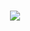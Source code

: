




<h1 align="center"><img src="https://github.com/mzmacaulay/stock/blob/master/ERD.JPG"></h1>
<p align="center">
